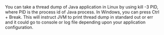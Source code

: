 You can take a thread dump of Java application in Linux by using kill -3
PID, where PID is the process id of Java process. In Windows, you can
press Ctrl + Break. This will instruct JVM to print thread dump in
standard out or err and it could go to console or log file depending
upon your application configuration.